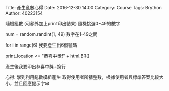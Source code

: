 Title: 產生亂數心得
Date: 2016-12-30 14:00
Category: Course
Tags: Brython
Author: 40223154


隨機亂數 (可額外加上print印出結果)
隨機挑選0~49的數字

 num = random.randint(1, 49)
 數字在1-49之間
 
 for i in range(6)
 我要產生出6個號碼
 
 print_location <= "恭喜中獎!" + html.BR()

產生後我要印出恭喜中獎+換行

心得: 學到利用亂數模組產生 取得使用者所猜整數，根據使用者與標準答案比較大小，並且回應提示字串




